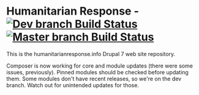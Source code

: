 # Humanitarian Response - [![Dev branch Build Status](https://travis-ci.com/UN-OCHA/hrinfo-site.svg?branch=dev)](https://travis-ci.com/UN-OCHA/hrinfo-site) [![Master branch Build Status](https://travis-ci.com/UN-OCHA/hrinfo-site.svg?branch=master)](https://travis-ci.com/UN-OCHA/hrinfo-site)

This is the humanitarianresponse.info Drupal 7 web site repository.

Composer is now working for core and module updates (there were some issues,
previously). Pinned modules should be checked before updating them. Some
modules don't have recent releases, so we're on the dev branch. Watch out for
unintended updates for those.
